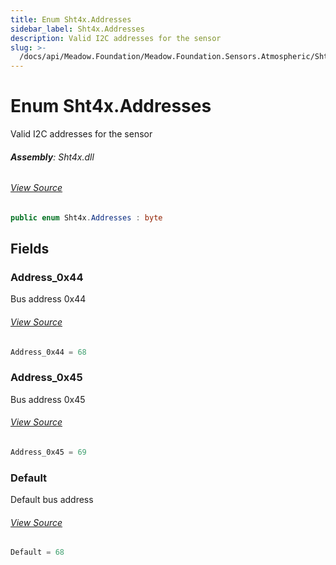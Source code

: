 ```yaml
---
title: Enum Sht4x.Addresses
sidebar_label: Sht4x.Addresses
description: Valid I2C addresses for the sensor
slug: >-
  /docs/api/Meadow.Foundation/Meadow.Foundation.Sensors.Atmospheric/Sht4x.Addresses
---
```

# Enum Sht4x.Addresses
Valid I2C addresses for the sensor

###### **Assembly**: Sht4x.dll
###### [View Source](https://github.com/WildernessLabs/Meadow.Foundation.git/blob/develop/Source/Meadow.Foundation.Peripherals/Sensors.Atmospheric.Sht4x/Driver/Sht4x.Enums.cs#L8)
```csharp title="Declaration"
public enum Sht4x.Addresses : byte
```
## Fields
### Address_0x44
Bus address 0x44
###### [View Source](https://github.com/WildernessLabs/Meadow.Foundation.git/blob/develop/Source/Meadow.Foundation.Peripherals/Sensors.Atmospheric.Sht4x/Driver/Sht4x.Enums.cs#L13)
```csharp title="Declaration"
Address_0x44 = 68
```
### Address_0x45
Bus address 0x45
###### [View Source](https://github.com/WildernessLabs/Meadow.Foundation.git/blob/develop/Source/Meadow.Foundation.Peripherals/Sensors.Atmospheric.Sht4x/Driver/Sht4x.Enums.cs#L17)
```csharp title="Declaration"
Address_0x45 = 69
```
### Default
Default bus address
###### [View Source](https://github.com/WildernessLabs/Meadow.Foundation.git/blob/develop/Source/Meadow.Foundation.Peripherals/Sensors.Atmospheric.Sht4x/Driver/Sht4x.Enums.cs#L21)
```csharp title="Declaration"
Default = 68
```
